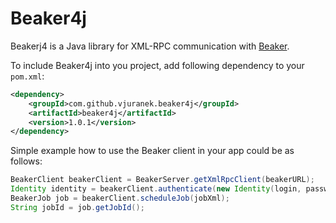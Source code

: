 # Beaker4j

Beakerj4 is a Java library for XML-RPC communication with [Beaker](https://beaker-project.org/).

To include Beaker4j into you project, add following dependency to your `pom.xml`:
```xml
<dependency>
    <groupId>com.github.vjuranek.beaker4j</groupId>
    <artifactId>beaker4j</artifactId>
    <version>1.0.1</version>
</dependency>
```

Simple example how to use the Beaker client in your app could be as follows:
```java
BeakerClient beakerClient = BeakerServer.getXmlRpcClient(beakerURL);
Identity identity = beakerClient.authenticate(new Identity(login, password));
BeakerJob job = beakerClient.scheduleJob(jobXml);
String jobId = job.getJobId();
```
